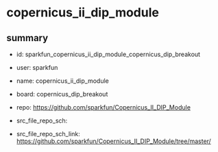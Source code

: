 # copernicus_ii_dip_module
 
## summary 
* id: sparkfun_copernicus_ii_dip_module_copernicus_dip_breakout
* user: sparkfun
* name: copernicus_ii_dip_module
* board: copernicus_dip_breakout
* repo: https://github.com/sparkfun/Copernicus_II_DIP_Module



* src_file_repo_sch: 
* src_file_repo_sch_link: https://github.com/sparkfun/Copernicus_II_DIP_Module/tree/master/






